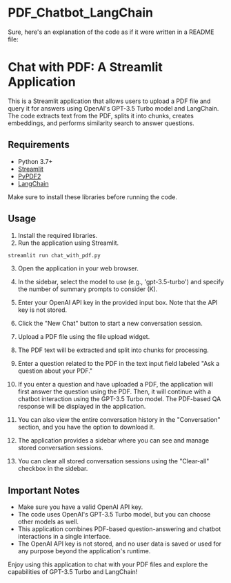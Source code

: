# PDF_Chatbot_LangChain
Sure, here's an explanation of the code as if it were written in a README file:

# Chat with PDF: A Streamlit Application

This is a Streamlit application that allows users to upload a PDF file and query it for answers using OpenAI's GPT-3.5 Turbo model and LangChain. The code extracts text from the PDF, splits it into chunks, creates embeddings, and performs similarity search to answer questions.

## Requirements

- Python 3.7+
- [Streamlit](https://www.streamlit.io/)
- [PyPDF2](https://pythonhosted.org/PyPDF2/)
- [LangChain](https://github.com/der-menschenfresser/langchain)

Make sure to install these libraries before running the code.

## Usage

1. Install the required libraries.
2. Run the application using Streamlit.

```bash
streamlit run chat_with_pdf.py
```

3. Open the application in your web browser.

4. In the sidebar, select the model to use (e.g., 'gpt-3.5-turbo') and specify the number of summary prompts to consider (K).

5. Enter your OpenAI API key in the provided input box. Note that the API key is not stored.

6. Click the "New Chat" button to start a new conversation session.

7. Upload a PDF file using the file upload widget.

8. The PDF text will be extracted and split into chunks for processing.

9. Enter a question related to the PDF in the text input field labeled "Ask a question about your PDF."

10. If you enter a question and have uploaded a PDF, the application will first answer the question using the PDF. Then, it will continue with a chatbot interaction using the GPT-3.5 Turbo model. The PDF-based QA response will be displayed in the application.

11. You can also view the entire conversation history in the "Conversation" section, and you have the option to download it.

12. The application provides a sidebar where you can see and manage stored conversation sessions.

13. You can clear all stored conversation sessions using the "Clear-all" checkbox in the sidebar.

## Important Notes

- Make sure you have a valid OpenAI API key.
- The code uses OpenAI's GPT-3.5 Turbo model, but you can choose other models as well.
- This application combines PDF-based question-answering and chatbot interactions in a single interface.
- The OpenAI API key is not stored, and no user data is saved or used for any purpose beyond the application's runtime.

Enjoy using this application to chat with your PDF files and explore the capabilities of GPT-3.5 Turbo and LangChain!
